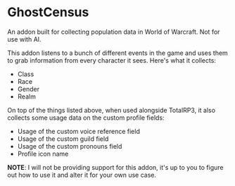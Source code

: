 # GhostCensus
An addon built for collecting population data in World of Warcraft. Not for use with AI.

This addon listens to a bunch of different events in the game and uses them to grab information from every character it sees.
Here's what it collects:
- Class
- Race
- Gender
- Realm

On top of the things listed above, when used alongside TotalRP3, it also collects some usage data on the custom profile fields:
- Usage of the custom voice reference field
- Usage of the custom guild field
- Usage of the custom pronouns field
- Profile icon name

**NOTE**: I will not be providing support for this addon, it's up to you to figure out how to use it and alter it for your own use case.
